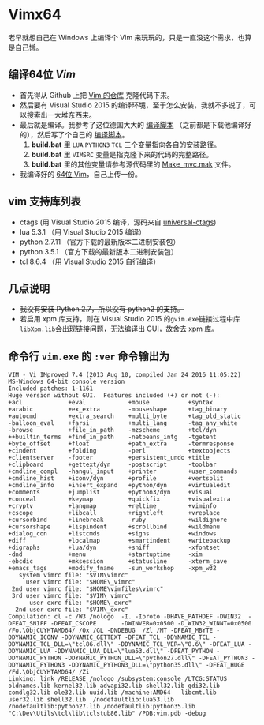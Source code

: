 # Vimx64
老早就想自己在 Windows 上编译个 Vim 来玩玩的，只是一直没这个需求，也算是自己懒。

## 编译64位 *Vim*
+ 首先得从 Github 上把 [Vim 的仓库][1] 克隆代码下来。
+ 然后要有 Visual Studio 2015 的编译环境，至于怎么安装，我就不多说了，可以搜索出一大堆东西来。
+ 最后就是编译。我参考了这位德国大大的 [编译脚本][2] （之前都是下载他编译好的），然后写了个自己的 [编译脚本](build.bat)。
    1. **build.bat** 里 `LUA` `PYTHON3` `TCL` 三个变量指向各自的安装路径。
    2. **build.bat** 里 `VIMSRC` 变量是指克隆下来的代码的完整路径。
    3. **build.bat** 里的其他变量请参考源代码里的 [Make_mvc.mak][4] 文件。
+ 我编译好的 [64位 Vim](Vim.7z)，自己上传一份。

## vim 支持库列表
+ ctags (用 Visual Studio 2015 编译，源码来自 [universal-ctags][3])
+ lua 5.3.1 （用 Visual Studio 2015 编译）
+ python 2.7.11 （官方下载的最新版本二进制安装包）
+ python 3.5.1 （官方下载的最新版本二进制安装包）
+ tcl 8.6.4 （用 Visual Studio 2015 自行编译）

## 几点说明
+ ~~我没有安装 Python 2.7，所以没有 python2 的支持。~~
+ 若启用 xpm 库支持，则在 Visual Studio 2015 的`gvim.exe`链接过程中库`libXpm.lib`会出现链接问题，无法编译出 GUI，故舍去 xpm 库。

## 命令行 `vim.exe` 的 `:ver` 命令输出为

```
VIM - Vi IMproved 7.4 (2013 Aug 10, compiled Jan 24 2016 11:05:22)
MS-Windows 64-bit console version
Included patches: 1-1161
Huge version without GUI.  Features included (+) or not (-):
+acl             +eval            +mouse           +syntax
+arabic          +ex_extra        -mouseshape      +tag_binary
+autocmd         +extra_search    +multi_byte      +tag_old_static
-balloon_eval    +farsi           +multi_lang      -tag_any_white
-browse          +file_in_path    -mzscheme        +tcl/dyn
++builtin_terms  +find_in_path    -netbeans_intg   -tgetent
+byte_offset     +float           +path_extra      -termresponse
+cindent         +folding         -perl            +textobjects
+clientserver    -footer          +persistent_undo +title
+clipboard       +gettext/dyn     -postscript      -toolbar
+cmdline_compl   -hangul_input    +printer         +user_commands
+cmdline_hist    +iconv/dyn       +profile         +vertsplit
+cmdline_info    +insert_expand   +python/dyn      +virtualedit
+comments        +jumplist        +python3/dyn     +visual
+conceal         +keymap          +quickfix        +visualextra
+cryptv          +langmap         +reltime         +viminfo
+cscope          +libcall         +rightleft       +vreplace
+cursorbind      +linebreak       -ruby            +wildignore
+cursorshape     +lispindent      +scrollbind      +wildmenu
+dialog_con      +listcmds        +signs           +windows
+diff            +localmap        +smartindent     +writebackup
+digraphs        +lua/dyn         +sniff           -xfontset
-dnd             +menu            +startuptime     -xim
-ebcdic          +mksession       +statusline      -xterm_save
+emacs_tags      +modify_fname    -sun_workshop    -xpm_w32
   system vimrc file: "$VIM\vimrc"
     user vimrc file: "$HOME\_vimrc"
 2nd user vimrc file: "$HOME\vimfiles\vimrc"
 3rd user vimrc file: "$VIM\_vimrc"
      user exrc file: "$HOME\_exrc"
  2nd user exrc file: "$VIM\_exrc"
Compilation: cl -c /W3 /nologo  -I. -Iproto -DHAVE_PATHDEF -DWIN32  -DFEAT_SNIFF -DFEAT_CSCOPE       -DWINVER=0x0500 -D_WIN32_WINNT=0x0500  /Fo.\ObjCUYHTAMD64/ /Ox /GL -DNDEBUG  /Zl /MT -DFEAT_MBYTE -DDYNAMIC_ICONV -DDYNAMIC_GETTEXT -DFEAT_TCL -DDYNAMIC_TCL -DDYNAMIC_TCL_DLL=\"tcl86.dll\" -DDYNAMIC_TCL_VER=\"8.6\" -DFEAT_LUA -DDYNAMIC_LUA -DDYNAMIC_LUA_DLL=\"lua53.dll\" -DFEAT_PYTHON -DDYNAMIC_PYTHON -DDYNAMIC_PYTHON_DLL=\"python27.dll\" -DFEAT_PYTHON3 -DDYNAMIC_PYTHON3 -DDYNAMIC_PYTHON3_DLL=\"python35.dll\" -DFEAT_HUGE /Fd.\ObjCUYHTAMD64/ /Zi
Linking: link /RELEASE /nologo /subsystem:console /LTCG:STATUS oldnames.lib kernel32.lib advapi32.lib shell32.lib gdi32.lib  comdlg32.lib ole32.lib uuid.lib /machine:AMD64   libcmt.lib  user32.lib shell32.lib  /nodefaultlib:lua53.lib   /nodefaultlib:python27.lib /nodefaultlib:python35.lib   "C:\Dev\Utils\tcl\lib\tclstub86.lib" /PDB:vim.pdb -debug
```

[1]: https://github.com/vim/vim
[2]: https://tuxproject.de/projects/vim/_compile.bat.php
[3]: https://github.com/universal-ctags/ctags.git
[4]: https://github.com/vim/vim/blob/master/src/Make_mvc.mak